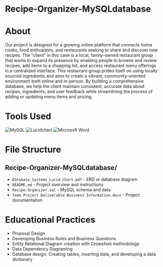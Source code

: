 # Recipe-Organizer-MySQLdatabase

# About
Our project is designed for a growing online platform that connects home cooks, food enthusiasts, and restaurants seeking to share and discover new recipes. The “client” in this case is a local, family-owned restaurant group that wants to expand its presence by enabling people to browse and review recipes, add items to a shopping list, and access restaurant menu offerings in a centralized interface. This restaurant group prides itself on using locally sourced ingredients and aims to create a vibrant, community-oriented environment both online and in-person. By building a comprehensive database, we help the client maintain consistent, accurate data about recipes, ingredients, and user feedback while streamlining the process of adding or updating menu items and pricing.

# Tools Used
![MySQL](https://img.shields.io/badge/MySQL-005C84?style=for-the-badge&logo=mysql&logoColor=white)
![Lucidchart](https://img.shields.io/badge/Lucidchart-F7941D?style=for-the-badge&logo=lucidchart&logoColor=white)
![Microsoft Word](https://img.shields.io/badge/Word-2B579A?style=for-the-badge&logo=microsoftword&logoColor=white)

# File Structure
## Recipe-Organizer-MySQLdatabase/

- `Database_Systems_Lucid_Chart.pdf` - ERD or database diagram
- `README.md` - Project overview and instructions
- `Recipe-Organizer.sql` - MySQL schema and data
- `Team Project Deliverable Business Information.docx` - Project documentation


# Educational Practices
- Proposal Design
- Developing Business Rules and Business Questions
- Entity Relational Diagram creation with Crowsfoot methodology
- Data Dependency Diagraming
- Database design: Creating tables, inserting data, and developing a data dictionary
